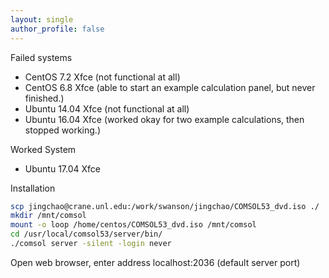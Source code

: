```yaml
---
layout: single
author_profile: false
---
```



Failed systems
- CentOS 7.2 Xfce (not functional at all)
- CentOS 6.8 Xfce (able to start an example calculation panel, but never finished.)
- Ubuntu 14.04 Xfce (not functional at all)
- Ubuntu 16.04 Xfce (worked okay for two example calculations, then stopped working.)

Worked System
- Ubuntu 17.04 Xfce


Installation
```bash
scp jingchao@crane.unl.edu:/work/swanson/jingchao/COMSOL53_dvd.iso ./
mkdir /mnt/comsol
mount -o loop /home/centos/COMSOL53_dvd.iso /mnt/comsol
cd /usr/local/comsol53/server/bin/
./comsol server -silent -login never
```

Open web browser, enter address localhost:2036 (default server port)
